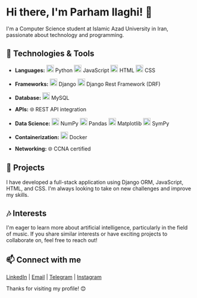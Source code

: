 # Hi there, I'm Parham Ilaghi! 👋

I'm a Computer Science student at Islamic Azad University in Iran, passionate about technology and programming.

## 🔧 Technologies & Tools

- **Languages:**
  <img src="https://simpleicons.org/icons/python.svg" alt="Python" width="20" height="20"/> Python
  <img src="https://simpleicons.org/icons/javascript.svg" alt="JavaScript" width="20" height="20"/> JavaScript
  <img src="https://simpleicons.org/icons/html5.svg" alt="HTML5" width="20" height="20"/> HTML
  <img src="https://simpleicons.org/icons/css3.svg" alt="CSS3" width="20" height="20"/> CSS

- **Frameworks:**
  <img src="https://simpleicons.org/icons/django.svg" alt="Django" width="20" height="20"/> Django
  <img src="https://simpleicons.org/icons/djangorestframework.svg" alt="Django Rest Framework" width="20" height="20"/> Django Rest Framework (DRF)

- **Database:**
  <img src="https://simpleicons.org/icons/mysql.svg" alt="MySQL" width="20" height="20"/> MySQL

- **APIs:**
  🌐 REST API integration

- **Data Science:**
  <img src="https://simpleicons.org/icons/numpy.svg" alt="NumPy" width="20" height="20"/> NumPy
  <img src="https://simpleicons.org/icons/pandas.svg" alt="Pandas" width="20" height="20"/> Pandas
  <img src="https://simpleicons.org/icons/matplotlib.svg" alt="Matplotlib" width="20" height="20"/> Matplotlib
  <img src="https://simpleicons.org/icons/sympy.svg" alt="SymPy" width="20" height="20"/> SymPy

- **Containerization:**
  <img src="https://simpleicons.org/icons/docker.svg" alt="Docker" width="20" height="20"/> Docker

- **Networking:**
  🌐 CCNA certified

## 🌟 Projects
I have developed a full-stack application using Django ORM, JavaScript, HTML, and CSS. I'm always looking to take on new challenges and improve my skills.

## 🎶 Interests
I'm eager to learn more about artificial intelligence, particularly in the field of music. If you share similar interests or have exciting projects to collaborate on, feel free to reach out!

## 📫 Connect with me
[LinkedIn](https://www.linkedin.com/in/parham-ilaghi) | [Email](mailto:parham.ilaghi@gmail.com) | [Telegram](https://t.me/parhameee) | [Instagram](https://www.instagram.com/prv.parham/) 

Thanks for visiting my profile! 😊
